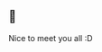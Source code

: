 <h2>👋</h2> 
<p>Nice to meet you all :D</p>

<!---
ideastation-x/ideastation-x is a ✨ special ✨ repository because its `README.md` (this file) appears on your GitHub profile.
You can click the Preview link to take a look at your changes.
--->

